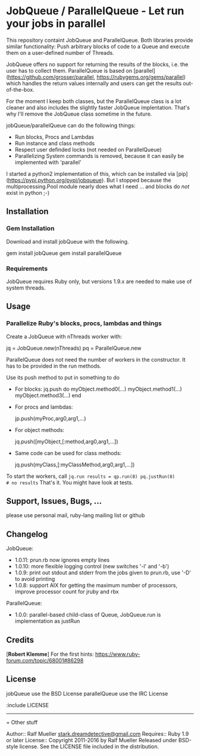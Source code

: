 # JobQueue / ParallelQueue - Let run your jobs in parallel

This repository containt JobQueue and ParallelQueue. Both libraries provide
similar functionality: Push arbitrary blocks of code to a Queue and execute
them on a user-defined number of Threads.

JobQueue offers no support for returning the results of the blocks, i.e. the
user has to collect them. ParallelQueue is based on [parallel]
(https://github.com/grosser/parallel, https://rubygems.org/gems/parallel) which
handles the return values internally and users can get the results
out-of-the-box. 

For the moment I keep both classes, but the ParallelQueue class is a lot
cleaner and also includes the slightly faster JobQueue implentation. That's why
I'll remove the JobQueue class sometime in the future.

jobQueue/parallelQueue can do the following things:

* Run blocks, Procs and Lambdas
* Run instance and class methods
* Respect user definded locks (not needed on ParallelQueue)
* Parallelizing System commands is removed, because it can easily be implemented with 'parallel'

I started a python2 implementation of this, which can be installed via [pip]
(https://pypi.python.org/pypi/jobqueue). But I stopped because the
multiprocessing.Pool module nearly does what I need ... and blocks do _not_
exist in python ;-)

## Installation

### Gem Installation

Download and install jobQueue with the following.

   gem install jobQueue
   gem install parallelQueue

### Requirements

JobQueue requires Ruby only, but versions 1.9.x are needed to make use of system threads.

## Usage

### Parallelize Ruby's blocks, procs, lambdas and things

Create a JobQueue with nThreads worker with:

  jq = JobQueue.new(nThreads)
  pq = ParallelQueue.new

ParallelQueue does not need the number of workers in the constructor. It has to
be provided in the run methods.

Use its push method to put in something to do

* For blocks:
    jq.push do
      myObject.method0(...)
      myObject.method1(...)
      myObject.method3(...)
    end

* For procs and lambdas: 
    
    jp.push(myProc,arg0,arg1,...)

* For object methods:

    jq.push([myObject,[:method,arg0,arg1,...])

* Same code can be used for class methods:

    jq.push(myClass,[:myClassMethod,arg0,arg1,...])

To start the workers, call 
`
  jq.run
  results = qp.run(8)
  pq.justRun(8)        # no results
`
That's it. You might have look at tests.

## Support, Issues, Bugs, ...

please use personal mail, ruby-lang mailing list or github

## Changelog

JobQueue:

* 1.0.11: prun.rb now ignores empty lines
* 1.0.10: more flexible logging control (new switches '-l' and '-b')
* 1.0.9: print out stdout and stderr from the jobs given to prun.rb, use '-D' to avoid printing
* 1.0.8: support AIX for getting the maximum number of processors, improve processor count for jruby and rbx

ParallelQueue:

* 1.0.0: parallel-based child-class of Queue, JobQueue.run is implementation as justRun

## Credits

[<b>Robert Klemme</b>] For the first hints: https://www.ruby-forum.com/topic/68001#86298

## License

jobQueue use the BSD License
parallelQueue use the IRC License

:include LICENSE


---

= Other stuff

Author::   Ralf Mueller <stark.dreamdetective@gmail.com>
Requires:: Ruby 1.9 or later
License::  Copyright 2011-2016 by Ralf Mueller
           Released under BSD-style license.  See the LICENSE
           file included in the distribution.

